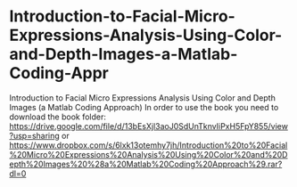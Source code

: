 # Introduction-to-Facial-Micro-Expressions-Analysis-Using-Color-and-Depth-Images-a-Matlab-Coding-Appr
Introduction to Facial Micro Expressions Analysis Using Color and Depth Images (a Matlab Coding Approach)
In order to use the book you need to download the book folder:
https://drive.google.com/file/d/13bEsXjl3aoJ0SdUnTknvIiPxH5FpY855/view?usp=sharing
or
https://www.dropbox.com/s/6lxk13otemhy7jh/Introduction%20to%20Facial%20Micro%20Expressions%20Analysis%20Using%20Color%20and%20Depth%20Images%20%28a%20Matlab%20Coding%20Approach%29.rar?dl=0
